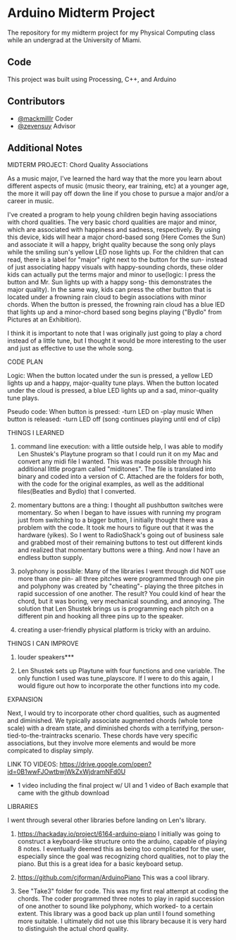 # Arduino Midterm Project

The repository for my midterm project for my Physical Computing class while an undergrad at the University of Miami.


## Code

This project was built using Processing, C++, and Arduino


## Contributors

- [@mackmilllr](https://twitter.com/mackmilllr) Coder
- [@zevensuy](https://twitter.com/Zevensuy) Advisor

## Additional Notes

MIDTERM PROJECT: Chord Quality Associations

As a music major, I've learned the hard way that the more you learn about different aspects of music (music theory, ear training, etc) at a younger age, the more it will pay off down the line if you chose to pursue a major and/or a career in music.

I've created a program to help young children begin having associations with chord qualities. The very basic chord qualities are major and minor, which are associated with happiness and sadness, respectively. By using this device, kids will hear a major chord-based song (Here Comes the Sun) and associate it will a happy, bright quality because the song only plays while the smiling sun's yellow LED nose lights up. For the children that can read, there is a label for "major" right next to the button for the sun- instead of just associating happy visuals with happy-sounding chords, these older kids can actually put the terms major and minor to use(logic: I press the button and Mr. Sun lights up with a happy song- this demonstrates the major quality). In the same way, kids can press the other button that is located under a frowning rain cloud to begin associations with minor chords. When the button is pressed, the frowning rain cloud has a blue lED that lights up and a minor-chord based song begins playing ("Bydlo" from Pictures at an Exhibition).

I think it is important to note that I was originally just going to play a chord instead of a little tune, but I thought it would be more interesting to the user and just as effective to use the whole song.

CODE PLAN

Logic: When the button located under the sun is pressed, a yellow LED lights up and a happy, major-quality tune plays. When the button located under the cloud is pressed, a blue LED lights up and a sad, minor-quality tune plays.

Pseudo code:
When button is pressed:
-turn LED on
-play music
When button is released:
-turn LED off
(song continues playing until end of clip)

THINGS I LEARNED

1) command line execution: with a little outside help, I was able to modify Len Shustek's Playtune program so that I could run it on my Mac and convert any midi file I wanted. This was made possible through his additional little program called "miditones". The file is translated into binary and coded into a version of C. Attached are the folders for both, with the code for the original examples, as well as the additional files(Beatles and Bydlo) that I converted.

2) momentary buttons are a thing: I thought all pushbutton switches were momentary. So when I began to have issues with running my program just from switching to a bigger button, I initially thought there was a problem with the code. It took me hours to figure out that it was the hardware (yikes). So I went to RadioShack's going out of business sale and grabbed most of their remaining buttons to test out different kinds and realized that momentary buttons were a thing. And now I have an endless button supply.

3) polyphony is possible: Many of the libraries I went through did NOT use more than one pin- all three pitches were programmed through one pin and polyphony was created by "cheating"- playing the three pitches in rapid succession of one another. The result? You could kind of hear the chord, but it was boring, very mechanical sounding, and annoying. The solution that Len Shustek brings us is programming each pitch on a different pin and hooking all three pins up to the speaker.

4) creating a user-friendly physical platform is tricky with an arduino.  

THINGS I CAN IMPROVE

1) louder speakers***

2) Len Shustek sets up Playtune with four functions and one variable. The only function I used was tune_playscore. If I were to do this again, I would figure out how to incorporate the other functions into my code.

EXPANSION

Next, I would try to incorporate other chord qualities, such as augmented and diminished. We typically associate augmented chords (whole tone scale) with a dream state, and diminished chords with a terrifying, person-tied-to-the-traintracks scenario. These chords have very specific associations, but they involve more elements and would be more compicated to display simply.


LINK TO VIDEOS:
https://drive.google.com/open?id=0B1wwFJOwtbwjWkZxWjdramNFd0U

- 1 video including the final project w/ UI and 1 video of Bach example that came with the github download

LIBRARIES

I went through several other libraries before landing on Len's library.

1) https://hackaday.io/project/6164-arduino-piano
I initially was going to construct a keyboard-like structure onto the arduino, capable of playing 8 notes. I eventually deemed this as being too complicated for the user, especially since the goal was recognizing chord qualities, not to play the piano. But this is a great idea for a basic keyboard setup.

2) https://github.com/cjforman/ArduinoPiano
This was a cool library.

3) See "Take3" folder for code.
This was my first real attempt at coding the chords. The coder programmed three notes to play in rapid succession of one another to sound like polyphony, which worked- to a certain extent. This library was a good back up plan until I found something more suitable. I ultimately did not use this library because it is very hard to distinguish the actual chord quality.
